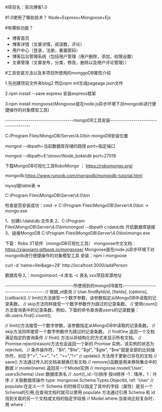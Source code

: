 
#项目名：资讯博客1.0

#1.0使用了哪些技术？
  Node+Express+Mongoose+Ejs

#有哪些功能？
  * 博客首页
  * 博客详情（文章详情，阅读数，评论）
  * 用户中心（登录，注册，重置密码）
  * 博客后台管理系统（包括用户管理（用户删除，添加，权限设置）
  * 文章管理（文章发布，分类，修改，删除以及用户评论管理））


#工具安装方法以及本项目所使用的monggoDB属性介绍

1.先创建项目文件夹blog2  然后npm init生成pageage.json文件

2.npm install --save express 安装express框架

3.npm install mongoose(Mongoose是在node.js异步环境下对mongodb进行便捷操作的对象模型工具)


-----------------------------------mongoDB工具安装-------------------------------------

C:/Program Files/MongoDB/Server/4.0/bin   mongoDB安装位置


  
mongod --dbpath=当前数据库存储的路径 port=指定端口

mongod --dbpath=E:\imooc\Node_boke\db port=27018



下载MongoDB可视化工具RoboMongo ： https://robomongo.org/


mongodb:https://www.runoob.com/mongodb/mongodb-tutorial.html

mysql是table表  =>  

C:\Program Files\MongoDB\Server\4.0\bin

检查是否安装成功：cmd -> C:\Program Files\MongoDB\Server\4.0\bin -> mongo.exe

1、创建c:\data\db 文件夹
2、C:\Program Files\MongoDB\Server\4.0\bin\mongod --dbpath c:\data\db  开启数据库链接
3、链接MongoDB C:\Program Files\MongoDB\Server\4.0\bin\mongo.exe


下载：Robo 3T软件（mongoDB可视化工具）
mongoose中文文档：https://xiaoxiami.gitbook.io/mongoose/
Mongoose是在node.js异步环境下对mongodb进行便捷操作的对象模型工具
安装：npm i mongoose


curl -d 'name=lilei&age=28' http://localhost:3000/addPerson

数据库导入：mongoimport -d 库名 -c 表名 xxx项目库源地址

-----------------------------------所使用到的mongoDB属性-------------------------------------
//  根据_id查询
//  User.findById(id, [fields], [options], [callback])
//  limit()方法接受一个数字参数，该参数指定从MongoDB中读取的记录条数。
//  skip方法同样接受一个数字参数作为跳过的记录条数。
//  使用count()方法查询表中的记录条数，例如，下面的命令查询表users的记录数量：
    db.users.find().count();

//  limit()方法接受一个数字参数，该参数指定从MongoDB中读取的记录条数。
//  skip方法同样接受一个数字参数作为跳过的记录条数。
//  findOne 返回一个文档满足指定的查询条件
//  find() 方法以非结构化的方式来显示所有文档。
//  Promise.reject(reason)方法也会返回一个新的 Promise 实例，该实例的状态为rejected。
//  条件操作符，"$lt", "$lte", "$gt", "$gte", "$ne"就是全部的比较操作符，对应于"<", "<=", ">", ">=","!="
//  update() 方法用于更新已存在的文档
//  save() 方法通过传入的文档来替换已有文档
//  remove()函数是用来移除集合中的数据
//  model(name) 返回另一个Model实例
//  mongoose.model('User', usersSchema)  User:数据库表名
// .sort({_id:-1})排序  按id排序  -1：降序，1：升序
// 关联数据库操作
   type: mongoose.Schema.Types.ObjectId,
   ref: 'User'
// populate:在定义一个 Schema 的时候可以指定了其中的字段（属性）是另一个Schema的引用,在查询文档时就可以使用 populate 方法通过引用 Schema 和 id 找到关联的另一个文档或文档的指定字段值
// Model.where:当查询比较复杂时，用 where：
